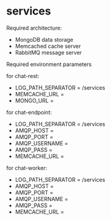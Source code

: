 # services

Required architecture:</br>
- MongoDB data storage</br>
- Memcached cache server</br>
- RabbitMQ message server</br>


Required environment parameters

for chat-rest:</br>
- LOG_PATH_SEPARATOR = /services</br>
- MEMCACHE_URL = </br>
- MONGO_URL = </br>

for chat-endpoint:</br>
- LOG_PATH_SEPARATOR = /services</br>
- AMQP_HOST = </br>
- AMQP_PORT = </br>
- AMQP_USERNAME = </br>
- AMQP_PASS = </br>
- MEMCACHE_URL = </br>


for chat-worker:</br>
- LOG_PATH_SEPARATOR = /services</br>
- AMQP_HOST = </br>
- AMQP_PORT = </br>
- AMQP_USERNAME = </br>
- AMQP_PASS = </br>
- MEMCACHE_URL = </br>
